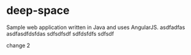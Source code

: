 # deep-space
Sample web application written in Java and uses AngularJS.
asdfadfas
asdfasdfdsfdas
sdfsdfsdf
sdfdsfdfs
sdfsdf

change 2
